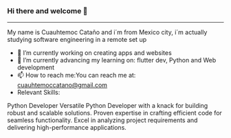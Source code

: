 ### Hi there and welcome 👋

---

<!--
**cuauhtemoccatano/cuauhtemoccatano** is a ✨ _special_ ✨ repository because its `README.md` (this file) appears on your GitHub profile.

Here are some ideas to get you started:
- 🔭 I’m currently working on Flutter, Python, Java development...
- 🌱 I’m currently learning ...
- 👯 I’m looking to collaborate on ...
- 🤔 I’m looking for help with ...
- 💬 Ask me about ...
- 📫 How to reach me: You can reach me at: cuauhtemoccatano@gmail.com ...
- ⚡ Fun fact: ...
-->

My name is Cuauhtemoc Cataño and i´m from Mexico city, i´m actually studying software engineering in a remote set up

- 🔭 I’m currently working on creating apps and websites
- 🌱 I’m currently advancing my learning on: flutter dev, Python and Web development
- 📫 How to reach me:You can reach me at: cuauhtemoccatano@gmail.com
- Relevant Skills:

Python Developer
Versatile Python Developer with a knack for building robust and scalable solutions. Proven expertise in crafting efficient code for seamless functionality. Excel in analyzing project requirements and delivering high-performance applications.
